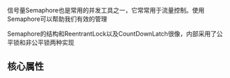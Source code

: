 信号量Semaphore也是常用的并发工具之一，它常常用于流量控制。使用Semaphore可以帮助我们有效的管理

Semaphore的结构和ReentrantLock以及CountDownLatch很像，内部采用了公平锁和非公平锁两种实现  

## 核心属性  

